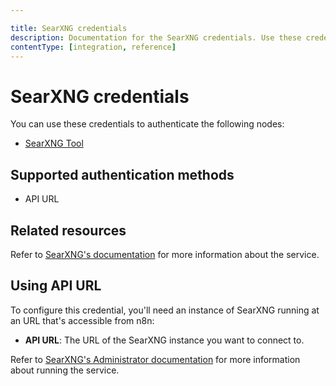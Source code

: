 ```yaml
---

title: SearXNG credentials
description: Documentation for the SearXNG credentials. Use these credentials to authenticate SearXNG in n8n, a workflow automation platform.
contentType: [integration, reference]
---
```


# SearXNG credentials

You can use these credentials to authenticate the following nodes:

* [SearXNG Tool](/integrations/builtin/cluster-nodes/sub-nodes/n8n-nodes-langchain.toolsearxng.md)

## Supported authentication methods

* API URL

## Related resources

Refer to [SearXNG's documentation](https://docs.searxng.org/index.html) for more information about the service.

## Using API URL

To configure this credential, you'll need an instance of SearXNG running at an URL that's accessible from n8n:

- **API URL**: The URL of the SearXNG instance you want to connect to.

Refer to [SearXNG's Administrator documentation](https://docs.searxng.org/admin/index.html) for more information about running the service.
